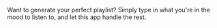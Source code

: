 Want to generate your perfect playlist? Simply type in what you're in the mood to listen to, and let this app handle the rest. 
